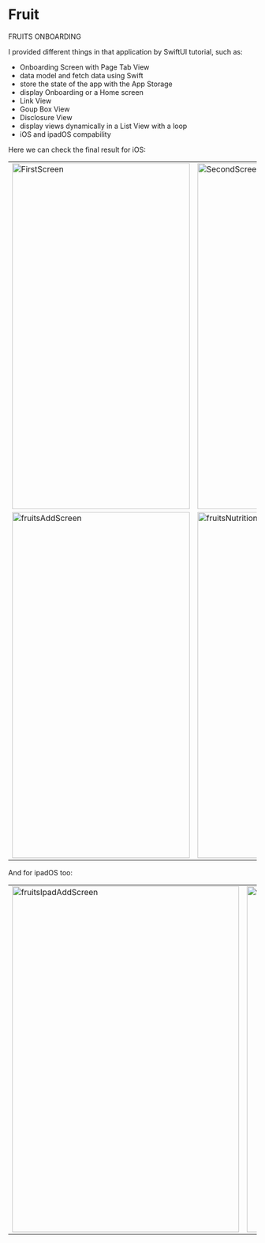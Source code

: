 # Fruit
FRUITS ONBOARDING


I provided different things in that application by SwiftUI tutorial, such as:

- Onboarding Screen with Page Tab View
- data model and fetch data using Swift
- store the state of the app with the App Storage
- display Onboarding or a Home screen
- Link View
- Goup Box View
- Disclosure View
- display views dynamically in a List View with a loop
- iOS and ipadOS compability



Here we can check the final result for iOS:

<table>
  <tr>
    <td><img src="https://user-images.githubusercontent.com/45599835/229561412-582756a5-49b7-4a15-ae6c-e79a8975cd33.png" alt="FirstScreen" width="360" height="700"></td>
    <td><img src="https://user-images.githubusercontent.com/45599835/229561426-567abc0c-377a-4073-b30b-da527ae07497.png" alt="SecondScreen" width="360"
    height="700"></td>
      <td><img src="https://user-images.githubusercontent.com/45599835/229561438-385e1416-e50c-4022-bba9-99e0a27b7ca2.png" alt="fruitSettings" width="360" height="700"></td>
  </tr>
  <tr>
    <td><img src="https://user-images.githubusercontent.com/45599835/229561454-fbb40223-b4bc-4703-9183-b22f0151ffc2.png" alt="fruitsAddScreen" width="360"
    height="700"></td>
        <td><img src="https://user-images.githubusercontent.com/45599835/229561470-3706dba2-c798-46be-8c6a-1bda0fb8a143.png" alt="fruitsNutrition" width="360" height="700"></td>
  </tr>
  </table>
  
  
  
  And for ipadOS too:

<table>
   <tr>
    <td><img src="https://user-images.githubusercontent.com/45599835/229563263-7e090753-bd06-4bb8-aee9-d94a0f629efc.png" alt="fruitsIpadAddScreen" width="460"
    height="700"></td>
        <td><img src="https://user-images.githubusercontent.com/45599835/229563284-bfb4524e-e848-46eb-aa63-268fd197e632.png" alt="fruitsIpadSettings" width="460" height="700"></td>
  </tr>
  </table>
  
